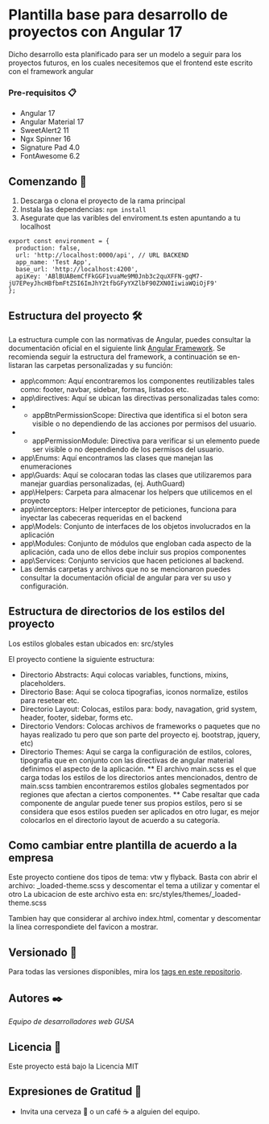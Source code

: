 # Plantilla base para desarrollo de proyectos con Angular 17

Dicho desarrollo esta planificado para ser un modelo a seguir para los proyectos futuros, en los cuales necesitemos que el frontend este escrito con el framework angular

### Pre-requisitos 📋

* Angular 17
* Angular Material 17
* SweetAlert2 11
* Ngx Spinner 16
* Signature Pad 4.0
* FontAwesome 6.2

## Comenzando 🚀

1. Descarga o clona el proyecto de la rama principal
2. Instala las dependencias: `npm install`
3. Asegurate que las varibles del enviroment.ts esten apuntando a tu localhost
   
```
export const environment = {
  production: false,
  url: 'http://localhost:0000/api', // URL BACKEND
  app_name: 'Test App',
  base_url: 'http://localhost:4200',
  apiKey: 'ABlBUABemCfFkGGF1vuaMe9M0Jnb3c2quXFFN-gqM7-jU7EPeyJhcHBfbmFtZSI6ImJhY2tfbGFyYXZlbF90ZXN0IiwiaWQiOjF9'
};
```
     

## Estructura del proyecto 🛠️

La estructura cumple con las normativas de Angular, puedes consultar la documentación oficial en el siguiente link [Angular Framework](https://angular.io/). Se recomienda seguir la estructura del framework, a continuación se en-listaran las carpetas personalizadas y su función:

* app\common: Aquí encontraremos los componentes reutilizables tales como: footer, navbar, sidebar, formas, listados etc.
* app\directives: Aquí se ubican las directivas personalizadas tales como:
* *  appBtnPermissionScope: Directiva que identifica si el boton sera visible o no dependiendo de las acciones por permisos del usuario.
* *  appPermissionModule: Directiva para verificar si un elemento puede ser visible o no dependiendo de los permisos del usuario.
* app\Enums: Aquí encontramos las clases que manejan las enumeraciones
* app\Guards: Aquí se colocaran todas las clases que utilizaremos para manejar guardias personalizadas, (ej. AuthGuard)
* app\Helpers: Carpeta para almacenar los helpers que utilicemos en el proyecto
* app\interceptors: Helper interceptor de peticiones, funciona para inyectar las cabeceras requeridas en el backend
* app\Models: Conjunto de interfaces de los objetos involucrados en la aplicación
* app\Modules: Conjunto de módulos que engloban cada aspecto de la aplicación, cada uno de ellos debe incluir sus propios componentes
* app\Services: Conjunto servicios que hacen peticiones al backend.
* Las demás carpetas y archivos que no se mencionaron puedes consultar la documentación oficial de angular para ver su uso y configuración.

## Estructura de directorios de los estilos del proyecto
Los estilos globales estan ubicados en: src/styles

El proyecto contiene la siguiente estructura:
* Directorio Abstracts: Aqui colocas variables, functions, mixins, placeholders.
* Directorio Base: Aqui se coloca tipografias, iconos normalize, estilos para resetear etc.
* Directorio Layout: Colocas, estilos para: body, navagation, grid system, header, footer, sidebar, forms etc.
* Directorio Vendors: Colocas archivos de frameworks o paquetes que no hayas realizado tu pero que son parte del proyecto ej. bootstrap, jquery, etc)
* Directorio Themes: Aqui se carga la configuración de estilos, colores, tipografia que en conjunto con las directivas de angular material definimos el aspecto de la aplicación.
** El archivo main.scss es el que carga todas los estilos de los directorios antes mencionados, dentro de main.scss tambien encontraremos estilos globales segmentados por regiones que afectan a ciertos componentes.
** Cabe resaltar que cada componente de angular puede tener sus propios estilos, pero si se considera que esos estilos pueden ser aplicados en otro lugar, es mejor colocarlos en el directorio layout de acuerdo a su categoría.

## Como cambiar entre plantilla de acuerdo a la empresa
Este proyecto contiene dos tipos de tema: vtw y flyback.
Basta con abrir el archivo: _loaded-theme.scss y descomentar el tema a utilizar y comentar el otro
La ubicacion de este archivo esta en: src/styles/themes/_loaded-theme.scss

Tambien hay que considerar al archivo index.html, comentar y descomentar la línea correspondiete del favicon a mostrar.


## Versionado 📌

Para todas las versiones disponibles, mira los [tags en este repositorio](https://github.com/GC-Sistemas/gs-frontend_angular-plantilla/tags).

## Autores ✒️

_Equipo de desarrolladores web GUSA_

## Licencia 📄

Este proyecto está bajo la Licencia MIT

## Expresiones de Gratitud 🎁

* Invita una cerveza 🍺 o un café ☕ a alguien del equipo.
